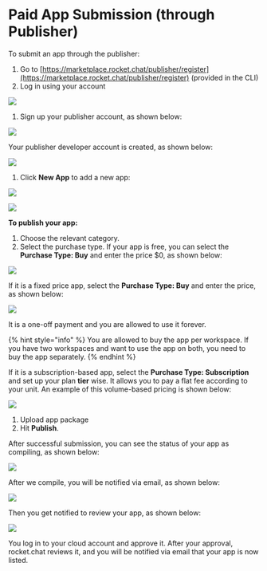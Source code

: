 # Paid App Submission \(through Publisher\)

To submit an app through the publisher:

1. Go to [https://marketplace.rocket.chat/publisher/register](https://marketplace.rocket.chat/publisher/register) \(provided in the CLI\)
2. Log in using your account

![](../../../.gitbook/assets/image%20%28184%29.png)

1. Sign up your publisher account,  as shown below:

![](../../../.gitbook/assets/image%20%28183%29.png)

Your publisher developer account is created, as shown below:

![](../../../.gitbook/assets/image%20%28187%29.png)

1. Click **New App** to add a new app:

![](../../../.gitbook/assets/image%20%28185%29%20%281%29.png)

![](../../../.gitbook/assets/image%20%28188%29.png)

**To publish your app:**

1. Choose the relevant category.
2. Select the purchase type. If your app is free, you can select the **Purchase Type: Buy** and enter the price $0, as shown below:

![](../../../.gitbook/assets/image%20%28195%29.png)

If it is a fixed price app, select the **Purchase Type: Buy** and enter the price, as shown below:

![](../../../.gitbook/assets/image%20%28196%29.png)

It is a one-off payment and you are allowed to use it forever.

{% hint style="info" %}
You are allowed to buy the app per workspace. If you have two workspaces and want to use the app on both, you need to buy the app separately.
{% endhint %}

If it is a subscription-based app, select the **Purchase Type: Subscription** and set up your plan **tier** wise. It allows you to pay a flat fee according to your unit. An example of this volume-based pricing is shown below:

![](../../../.gitbook/assets/image%20%28189%29.png)

1. Upload app package
2. Hit **Publish**.

After successful submission, you can see the status of your app as compiling, as shown below:

![](../../../.gitbook/assets/image%20%28191%29.png)

After we compile, you will be notified via email, as shown below:

![](../../../.gitbook/assets/image%20%28194%29.png)

Then you get notified to review your app, as shown below:

![](../../../.gitbook/assets/image%20%28192%29%20%281%29.png)

You log in to your cloud account and approve it. After your approval, rocket.chat reviews it, and you will be notified via email that your app is now listed.

